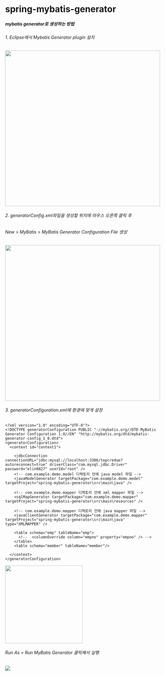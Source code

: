 # spring-mybatis-generator

##### mybatis generator로 생성하는 방법

###### 1. Eclipse에서 Mybatis Generator plugin 설치
<div>
  <img width="500" src="https://user-images.githubusercontent.com/42959261/48535361-6d650e80-e8ee-11e8-80fa-577d2b616386.JPG">
</div>

###### 2. generatorConfig.xml파일을 생성할 위치에 마우스 오른쪽 클릭 후 
######    New > MyBatis > MyBatis Generator Configuration File 생성
<div>
  <img width="500" src="https://user-images.githubusercontent.com/42959261/48535369-7655e000-e8ee-11e8-9c34-01597086c812.JPG">
</div>

###### 3. generatorConfiguration.xml에 환경에 맞게 설정
```
<?xml version="1.0" encoding="UTF-8"?>
<!DOCTYPE generatorConfiguration PUBLIC "-//mybatis.org//DTD MyBatis Generator Configuration 1.0//EN" "http://mybatis.org/dtd/mybatis-generator-config_1_0.dtd">
<generatorConfiguration>
  <context id="context1">
  
    <jdbcConnection connectionURL="jdbc:mysql://localhost:3306/topcredue?autoreconnect=true" driverClass="com.mysql.jdbc.Driver" password="elin0827" userId="root" />
    <!-- com.example.demo.model 디렉토리 안에 java model 파일 -->
    <javaModelGenerator targetPackage="com.example.demo.model" targetProject="spring-mybatis-generator\src\main\java" />
    
    <!-- com.example.demo.mapper 디렉토리 안에 xml mapper 파일 -->
    <sqlMapGenerator targetPackage="com.example.demo.mapper" targetProject="spring-mybatis-generator\src\main\resources" />
    
    <!-- com.example.demo.mapper 디렉토리 안에 java mapper 파일 -->
    <javaClientGenerator targetPackage="com.example.demo.mapper" targetProject="spring-mybatis-generator\src\main\java" type="XMLMAPPER" />
    
    <table schema="emp" tableName="emp">
      <!--  <columnOverride column="empno" property="empno" /> -->
    </table>
    <table schema="member" tableName="member"/>
  
  </context>
</generatorConfiguration>
```

<img width="250" src="https://user-images.githubusercontent.com/42959261/48535678-72768d80-e8ef-11e8-857a-b08fd1c198ea.JPG">

###### Run As > Run MyBatis Generator 클릭해서 실행
<img src="https://user-images.githubusercontent.com/42959261/48535680-74405100-e8ef-11e8-9f6f-b30ffe8b0686.png">
